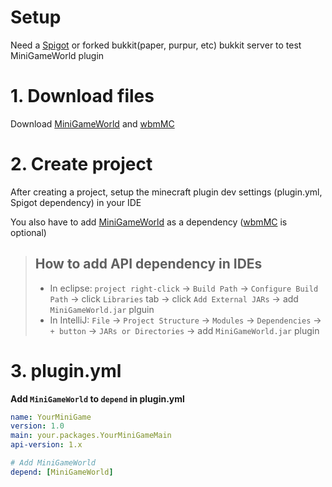 # Setup
Need a [Spigot] or forked bukkit(paper, purpur, etc) bukkit server to test MiniGameWorld plugin


# 1. Download files
Download [MiniGameWorld] and [wbmMC]



# 2. Create project
After creating a project, setup the minecraft plugin dev settings (plugin.yml, Spigot dependency) in your IDE

You also have to add [MiniGameWorld] as a dependency ([wbmMC] is optional)
> ## How to add API dependency in IDEs
> - In eclipse: `project right-click` -> `Build Path` -> `Configure Build Path` -> click `Libraries` tab -> click `Add External JARs` -> add `MiniGameWorld.jar` plguin
> - In IntelliJ: `File` -> `Project Structure` -> `Modules` -> `Dependencies` -> `+ button` -> `JARs or Directories` -> add `MiniGameWorld.jar` plugin


# 3. plugin.yml
**Add `MiniGameWorld` to `depend` in plugin.yml**
```yaml
name: YourMiniGame
version: 1.0
main: your.packages.YourMiniGameMain
api-version: 1.x

# Add MiniGameWorld
depend: [MiniGameWorld]
```







[Spigot]: https://getbukkit.org/download/spigot
[Paper]: https://papermc.io/
[Purpur]: https://purpurmc.org/
[MiniGameWorld]: https://github.com/MiniGameWorlds/MiniGameWorld/releases
[wbmMC]: https://github.com/worldbiomusic/wbmMC/releases

